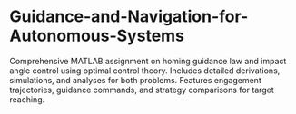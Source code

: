 # Guidance-and-Navigation-for-Autonomous-Systems
Comprehensive MATLAB assignment on homing guidance law and impact angle control using optimal control theory. Includes detailed derivations, simulations, and analyses for both problems. Features engagement trajectories, guidance commands, and strategy comparisons for target reaching.
